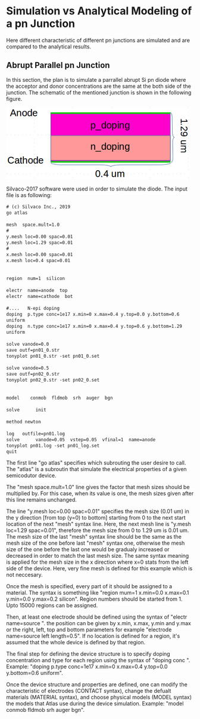 # Simulation vs Analytical Modeling of a pn Junction
Here different characteristic of different pn junctions are simulated and are compared to the analytical results.

## Abrupt Parallel pn Junction
In this section, the plan is to simulate a parrallel abrupt Si pn diode where the acceptor and donor concentrations are the same at the both side of the junction. The schematic of the mentioned junction is shown in the following figure. 

![](https://github.com/rvatanme/Device-Building-Blocks/blob/main/pn_junctions/Simulation/pn_diode_str.png)

Silvaco-2017 software were used in order to simulate the diode. The input file is as following:

    # (c) Silvaco Inc., 2019
    go atlas

    mesh  space.mult=1.0
    # 
    y.mesh loc=0.00 spac=0.01 
    y.mesh loc=1.29 spac=0.01
    #
    x.mesh loc=0.00 spac=0.01
    x.mesh loc=0.4 spac=0.01


    region  num=1  silicon

    electr  name=anode  top
    electr  name=cathode  bot

    #....   N-epi doping
    doping  p.type conc=1e17 x.min=0 x.max=0.4 y.top=0.0 y.bottom=0.6 uniform 
    doping  n.type conc=1e17 x.min=0 x.max=0.4 y.top=0.6 y.bottom=1.29 uniform

    solve vanode=0.0
    save outf=pn01_0.str
    tonyplot pn01_0.str -set pn01_0.set

    solve vanode=0.5
    save outf=pn02_0.str
    tonyplot pn02_0.str -set pn02_0.set


    model    conmob  fldmob  srh  auger  bgn

    solve      init

    method newton

    log   outfile=pn01.log
    solve      vanode=0.05  vstep=0.05  vfinal=1  name=anode
    tonyplot pn01.log -set pn01_log.set
    quit

The first line "go atlas" specifies which subrouting the user desire to call. The "atlas" is a subroutin that simulate the electrical properties of a given semicodutor device. 

The "mesh space.mult=1.0" line gives the factor that mesh sizes should be multiplied by. For this case, when its value is one, the mesh sizes given after this line remains unchanged.

The line "y.mesh loc=0.00 spac=0.01" specifies the mesh size (0.01 um) in the y direction [from top (y=0) to bottom] starting from 0 to the next start location of the next "mesh" syntax line. Here, the next mesh line is "y.mesh loc=1.29 spac=0.01", therefore the mesh size from 0 to 1.29 um is 0.01 um. The mesh size of the last "mesh" syntax line should be the same as the mesh size of the one before last "mesh" syntax one, otherwise the mesh size of the one before the last one would be gradualy increased or decreased in order to match the last mesh size. The same syntax meaning is applied for the mesh size in the x direction where x=0 stats from the left side of the device. Here, very fine mesh is defined for this example which is not neccesary. 

Once the mesh is specified, every part of it should be assigned to a material. The syntax is something like "region mum=1 x.min=0.0 x.max=0.1 y.min=0.0 y.max=0.2 silicon". Region numbers should be started from 1. Upto 15000 regions can be assigned. 

Then, at least one electrode should be defined using the syntax of "electr name=source <position>". the position can be given by x.min, x.max, y.min and y.max or the right, left, top and bottom parameters for example "electrode name=source left length=0.5". If no location is defined for a region, it's assumed that the whole device is defined by that region.  
 
The final step for defining the device structure is to specify doping concentration and type for each region using the syntax of "doping <doping type> conc <location> <distribution function>". Example: "doping  p.type conc=1e17 x.min=0 x.max=0.4 y.top=0.0 y.bottom=0.6 uniform".
    
Once the device structure and properties are defined, one can modify the characteristic of electrodes (CONTACT syntax), change the defualt materials (MATERIAL syntax), and choose physical models (MODEL syntax) the models that Atlas use during the device simulation. Example: "model    conmob  fldmob  srh  auger  bgn". 
